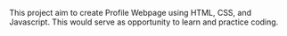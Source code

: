 This project aim to create Profile Webpage using HTML, CSS, and Javascript.
This would serve as opportunity to learn and practice coding.